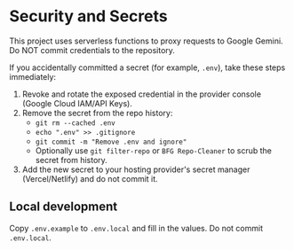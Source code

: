 Security and Secrets
====================

This project uses serverless functions to proxy requests to Google Gemini. Do NOT commit credentials to the repository.

If you accidentally committed a secret (for example, `.env`), take these steps immediately:

1. Revoke and rotate the exposed credential in the provider console (Google Cloud IAM/API Keys).
2. Remove the secret from the repo history:
   - `git rm --cached .env`
   - `echo ".env" >> .gitignore`
   - `git commit -m "Remove .env and ignore"`
   - Optionally use `git filter-repo` or `BFG Repo-Cleaner` to scrub the secret from history.
3. Add the new secret to your hosting provider's secret manager (Vercel/Netlify) and do not commit it.

Local development
-----------------
Copy `.env.example` to `.env.local` and fill in the values. Do not commit `.env.local`.
